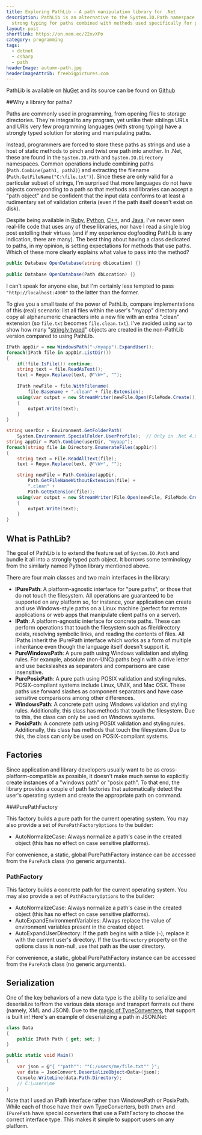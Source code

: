 ```yaml
---
title: Exploring PathLib - A path manipulation library for .Net
description: PathLib is an alternative to the System.IO.Path namespace that provides
  strong typing for paths combined with methods used specifically for path manipulation.
layout: post
shortlink: https://on.nem.ec/22xvXPo
category: programming
tags:
  - dotnet
  - csharp
  - path
headerImage: autumn-path.jpg
headerImageAttrib: freebigpictures.com
---
```


PathLib is available on [NuGet](https://www.nuget.org/packages/PathLib/) and its source can be found on [Github](https://github.com/nemec/pathlib)

##Why a library for paths?

Paths are commonly used in programming, from opening files to storage directories. They're integral to any program, yet unlike their siblings URLs and URIs very few programming languages (with strong typing) have a strongly typed solution for storing and manipulating paths.

Instead, programmers are forced to store these paths as strings and use a host of static methods to pinch and twist one path into another. In .Net, these are found in the `System.IO.Path` and `System.IO.Directory` namespaces. Common operations include combining paths (`Path.Combine(path1, path2)`) and extracting the filename (`Path.GetFileName("C:\file.txt")`). Since these are only valid for a particular subset of strings, I'm surprised that more languages do not have objects corresponding to a path so that methods and libraries can accept a "path object" and be confident that the input data conforms to at least a rudimentary set of validation criteria (even if the path itself doesn't exist on disk).

Despite being available in [Ruby](http://www.ruby-doc.org/stdlib-1.9.3/libdoc/pathname/rdoc/Pathname.html), [Python](https://docs.python.org/3/library/pathlib.html), [C++](http://www.boost.org/doc/libs/1_33_1/libs/filesystem/doc/path.htm), and [Java](http://docs.oracle.com/javase/tutorial/essential/io/pathClass.html), I've never seen real-life code that uses any of these libraries, nor have I read a single blog post extolling their virtues (and if my experience dogfooding PathLib is any indication, there are many). The best thing about having a class dedicated to paths, in my opinion, is setting expectations for methods that use paths. Which of these more clearly explains what value to pass into the method?

```csharp
public Database OpenDatabase(string dbLocation) {}
    
public Database OpenDatabase(Path dbLocation) {}
```
    
I can't speak for anyone else, but I'm certainly less tempted to pass `"http://localhost:4000"` to the latter than the former.

To give you a small taste of the power of PathLib, compare implementations of this (real) scenario: list all files within the user's "myapp" directory and copy all alphanumeric characters into a new file with an extra ".clean" extension (so `file.txt` becomes `file.clean.txt`). I've avoided using `var` to show how many "[stringly typed](http://c2.com/cgi/wiki?StringlyTyped)" objects are created in the non-PathLib version compared to using PathLib.

```csharp
IPath appDir = new WindowsPath("~/myapp").ExpandUser();
foreach(IPath file in appDir.ListDir())
{
	if(!file.IsFile()) continue;
	string text = file.ReadAsText();
	text = Regex.Replace(text, @"\W+", "");
	
	IPath newFile = file.WithFilename(
		file.Basename + ".clean" + file.Extension);
	using(var output = new StreamWriter(newFile.Open(FileMode.Create)))
	{
		output.Write(text);
	}
}
```

```csharp
string userDir = Environment.GetFolderPath(
	System.Environment.SpecialFolder.UserProfile);  // Only in .Net 4.0
string appDir = Path.Combine(userDir, "myapp");
foreach(string file in Directory.EnumerateFiles(appDir))
{
	string text = File.ReadAllText(file);
	text = Regex.Replace(text, @"\W+", "");

	string newFile = Path.Combine(appDir, 
		Path.GetFileNameWithoutExtension(file) + 
		".clean" + 
		Path.GetExtension(file));
	using(var output = new StreamWriter(File.Open(newFile, FileMode.Create)))
	{
		output.Write(text);
	}
}
```

## What is PathLib?

The goal of PathLib is to extend the feature set of `System.IO.Path` and bundle it all into a strongly typed path object. It borrows some terminology from the similarly named Python library mentioned above.

There are four main classes and two main interfaces in the library:

* **IPurePath**: A platform-agnostic interface for "pure paths", or those that do not touch the filesystem. All operations are guaranteed to be supported on any platform so, for instance, your application can create and use Windows-style paths on a Linux machine (perfect for remote applications or web apps that manipulate client paths on a server).
* **IPath**: A platform-agnostic interface for concrete paths. These can perform operations that touch the filesystem such as file/directory exists, resolving symbolic links, and reading the contents of files. All IPaths inherit the IPurePath interface which works as a form of multiple inheritance even though the language itself doesn't support it.
* **PureWindowsPath**: A pure path using Windows validation and styling rules. For example, absolute (non-UNC) paths begin with a drive letter and use backslashes as separators and comparisons are case insensitive.
* **PurePosixPath**: A pure path using POSIX validation and styling rules. POSIX-compliant systems include Linux, UNIX, and Mac OSX. These paths use forward slashes as component separators and have case sensitive comparisons among other differences.
* **WindowsPath**: A concrete path using Windows validation and styling rules. Additionally, this class has methods that touch the filesystem. Due to this, the class can only be used on Windows systems.
* **PosixPath**: A concrete path using POSIX validation and styling rules. Additionally, this class has methods that touch the filesystem. Due to this, the class can only be used on POSIX-compliant systems.

## Factories

Since application and library developers usually want to be as cross-platform-compatible as possible, it doesn't make much sense to explicitly create instances of a "windows path" or "posix path". To that end, the library provides a couple of path factories that automatically detect the user's operating system and create the appropriate path on command.

###PurePathFactory

This factory builds a pure path for the current operating system. You may also provide a set of `PurePathFactoryOptions` to the builder:

* AutoNormalizeCase: Always normalize a path's case in the created object (this has no effect on case sensitive platforms).

For convenience, a static, global PurePathFactory instance can be accessed from the `PurePath` class (no generic arguments).

### PathFactory

This factory builds a concrete path for the current operating system. You may also provide a set of `PathFactoryOptions` to the builder:

* AutoNormalizeCase: Always normalize a path's case in the created object (this has no effect on case sensitive platforms).
* AutoExpandEnvironmentVariables: Always replace the value of environment variables present in the created object.
* AutoExpandUserDirectory: If the path begins with a tilde (`~`), replace it with the current user's directory. If the `UserDirectory` property on the options class is non-null, use that path as the user directory.

For convenience, a static, global PurePathFactory instance can be accessed from the `PurePath` class (no generic arguments).

## Serialization

One of the key behaviors of a new data type is the ability to serialize and deserialize to/from the various data storage and transport formats out there (namely, XML and JSON). Due to the [magic of TypeConverters](http://www.hanselman.com/blog/TypeConvertersTheresNotEnoughTypeDescripterGetConverterInTheWorld.aspx), that support is built in! Here's an example of deserializing a path in JSON.Net:

```csharp
class Data
{
	public IPath Path { get; set; }
}

public static void Main()
{
    var json = @"{ ""path"": ""C:/users/me/file.txt"" }";
    var data = JsonConvert.DeserializeObject<Data>(json);
    Console.WriteLine(data.Path.Directory);
    // C:\users\me
}
```

Note that I used an IPath interface rather than WindowsPath or PosixPath. While each of those have their own TypeConverters, both `IPath` and `IPurePath` have special converters that use a PathFactory to choose the correct interface type. This makes it simple to support users on any platform.
